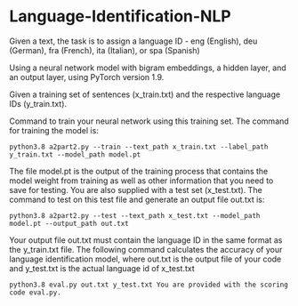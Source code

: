 # Language-Identification-NLP
Given a text, the task is to assign a language ID - eng (English), deu (German), fra (French), ita (Italian), or spa (Spanish)

Using a neural network model with bigram embeddings, a hidden layer, and an output layer, using PyTorch version 1.9.

Given a training set of sentences (x_train.txt) and the respective language IDs (y_train.txt). 

Command to train your neural network using this training set. The command for training the model is:

```
python3.8 a2part2.py --train --text_path x_train.txt --label_path y_train.txt --model_path model.pt
```

The file model.pt is the output of the training process that contains the model weight from training as well as other information that you need to save for testing.
You are also supplied with a test set (x_test.txt). The command to test on this test file and generate an output file out.txt is:
```
python3.8 a2part2.py --test --text_path x_test.txt --model_path model.pt --output_path out.txt
```
Your output file out.txt must contain the language ID in the same format as the y_train.txt file.
The following command calculates the accuracy of your language identification model, where out.txt is the output file of your code and y_test.txt is the actual language id of x_test.txt
```
python3.8 eval.py out.txt y_test.txt You are provided with the scoring code eval.py.
```
